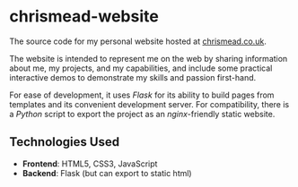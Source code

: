 # chrismead-website
The source code for my personal website hosted at [chrismead.co.uk](https://chrismead.co.uk).

The website is intended to represent me on the web by sharing information about me, my projects, and my capabilities,
and include some practical interactive demos to demonstrate my skills and passion first-hand.

For ease of development, it uses _Flask_ for its ability to build pages from templates and its convenient development
server. For compatibility, there is a _Python_ script to export the project as an _nginx_-friendly static website.

## Technologies Used
- **Frontend**: HTML5, CSS3, JavaScript
- **Backend**: Flask (but can export to static html)
